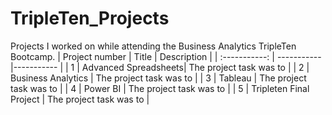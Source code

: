 # TripleTen_Projects
Projects I worked on while attending the Business Analytics TripleTen Bootcamp.
| Project number | Title | Description |
| :-----------: | ----------- |----------- |
| 1 | Advanced Spreadsheets| The project task was to  |
| 2 | Business Analytics | The project task was to  |
| 3 | Tableau | The project task was to  |
| 4 | Power BI | The project task was to  |
| 5 | Tripleten Final Project | The project task was to  |
